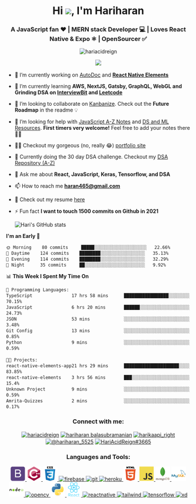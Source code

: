 <h1 align="center">Hi <img src="https://raw.githubusercontent.com/iampavangandhi/iampavangandhi/master/gifs/Hi.gif" width="30px">, I'm Hariharan</h1>
<h3 align="center">A JavaScript fan ❤️ | MERN stack Developer 💻 | Loves React Native & Expo ⚛️ | OpenSourcer ✅</h3>

<p align="center"> <img src="https://komarev.com/ghpvc/?username=hariacidreign&label=Profile%20views&color=0e75b6&style=plastic" alt="hariacidreign" /> </p>
<p align="center">
  <img src="https://media2.giphy.com/media/b9lZgOAZDTO6jEc3wN/giphy.gif" width="250" />
</p>

- 🔭 I’m currently working on [AutoDoc](https://github.com/HariAcidReign/AutoDoc) and [**React Native Elements**](https://github.com/react-native-elements)

- 🌱 I’m currently learning **AWS, NextJS, Gatsby, GraphQL, WebGL and Grinding DSA on [InterviewBit](https://www.interviewbit.com/profile/HariAcidReign123) and [Leetcode](https://leetcode.com/haran465/)**

- 👯 I’m looking to collaborate on [Kanbanize](https://github.com/Team-ThreatLevelMidnight/Kanbanize). Check out the **Future Roadmap** in the readme 💡

- 🤝 I’m looking for help with [JavaScript A-Z Notes](https://github.com/HariAcidReign/JavaScript-A-Z-Notes) and [DS and ML Resources](https://github.com/HariAcidReign/DS-and-ML-Resources). **First timers very welcome!** Feel free to add your notes there 🧠📖

- 👨‍💻 Checkout my gorgeous (no, really 😂) [portfolio site ](https://hariacidreign.github.io/)

- 🤸 Currently doing the 30 day DSA challenge. Checkout my [DSA Repository (A-Z) ](https://github.com/HariAcidReign/SDE-Sheet-Solutions)

- 💬 Ask me about **React, JavaScript, Keras, Tensorflow, and DSA**

- 📫 How to reach me **haran465@gmail.com**

- 📄 Check out my resume [here](https://drive.google.com/file/d/1DB45DgTPnOqZaSrj9gvwe1TdehdkzI8Q/view?usp=sharing)

- ⚡ Fun fact **I want to touch 1500 commits on Github in 2021**

  ![Hari's GitHub stats](https://github-readme-stats.vercel.app/api?username=HariAcidReign&show_icons=true&theme=radical)
<!--START_SECTION:waka-->
**I'm an Early 🐤** 

```text
🌞 Morning    80 commits     █████░░░░░░░░░░░░░░░░░░░░   22.66% 
🌆 Daytime    124 commits    ████████░░░░░░░░░░░░░░░░░   35.13% 
🌃 Evening    114 commits    ████████░░░░░░░░░░░░░░░░░   32.29% 
🌙 Night      35 commits     ██░░░░░░░░░░░░░░░░░░░░░░░   9.92%

```


📊 **This Week I Spent My Time On** 

```text
💬 Programming Languages: 
TypeScript               17 hrs 58 mins      █████████████████░░░░░░░░   70.15% 
JavaScript               6 hrs 20 mins       ██████░░░░░░░░░░░░░░░░░░░   24.73% 
JSON                     53 mins             ░░░░░░░░░░░░░░░░░░░░░░░░░   3.48% 
Git Config               13 mins             ░░░░░░░░░░░░░░░░░░░░░░░░░   0.85% 
Python                   9 mins              ░░░░░░░░░░░░░░░░░░░░░░░░░   0.59%

🐱‍💻 Projects: 
react-native-elements-app21 hrs 29 mins      █████████████████████░░░░   83.85% 
react-native-elements    3 hrs 56 mins       ███░░░░░░░░░░░░░░░░░░░░░░   15.4% 
Unknown Project          9 mins              ░░░░░░░░░░░░░░░░░░░░░░░░░   0.59% 
Amrita-Quizzes           2 mins              ░░░░░░░░░░░░░░░░░░░░░░░░░   0.17%

```


<!--END_SECTION:waka-->
<!-- <p align="center">
  <img src="https://readme-jokes.vercel.app/api" alt="Jokes Card" />
</p> -->

<h3 align="center">Connect with me:</h3>
<p align="center">
<a href="https://dev.to/hariacidreign" target="blank"><img align="center" src="https://cdn.jsdelivr.net/npm/simple-icons@3.0.1/icons/dev-dot-to.svg" alt="hariacidreign" height="30" width="40" /></a>
<a href="https://www.linkedin.com/in/hariharan-balasubramanian-2a7607187/" target="blank"><img align="center" src="https://cdn.jsdelivr.net/npm/simple-icons@3.0.1/icons/linkedin.svg" alt="hariharan balasubramanian" height="30" width="40" /></a>
<a href="https://instagram.com/harikaapi_right" target="blank"><img align="center" src="https://cdn.jsdelivr.net/npm/simple-icons@3.0.1/icons/instagram.svg" alt="harikaapi_right" height="30" width="40" /></a>
<a href="https://medium.com/@hariharan_5525" target="blank"><img align="center" src="https://cdn.jsdelivr.net/npm/simple-icons@3.0.1/icons/medium.svg" alt="@hariharan_5525" height="30" width="40" /></a>
<a href="https://discord.gg/HariAcidReign#3665" target="blank"><img align="center" src="https://cdn.jsdelivr.net/npm/simple-icons@3.0.1/icons/discord.svg" alt="HariAcidReign#3665" height="30" width="40" /></a>
</p>

<h3 align="center">Languages and Tools:</h3>
<p align="center"> <a href="https://getbootstrap.com" target="_blank"> <img src="https://github.com/devicons/devicon/blob/master/icons/bootstrap/bootstrap-plain.svg" alt="bootstrap" width="40" height="40"/> </a> <a href="https://www.w3schools.com/cpp/" target="_blank"> <img src="https://github.com/devicons/devicon/blob/master/icons/cplusplus/cplusplus-original.svg" alt="cplusplus" width="40" height="40"/> </a> <a href="https://www.w3schools.com/css/" target="_blank"> <img src="https://github.com/devicons/devicon/blob/master/icons/css3/css3-original-wordmark.svg" alt="css3" width="40" height="40"/> </a> <a href="https://firebase.google.com/" target="_blank"> <img src="https://www.vectorlogo.zone/logos/firebase/firebase-icon.svg" alt="firebase" width="40" height="40"/> </a> <a href="https://git-scm.com/" target="_blank"> <img src="https://www.vectorlogo.zone/logos/git-scm/git-scm-icon.svg" alt="git" width="40" height="40"/> </a> <a href="https://heroku.com" target="_blank"> <img src="https://www.vectorlogo.zone/logos/heroku/heroku-icon.svg" alt="heroku" width="40" height="40"/> </a> <a href="https://www.w3.org/html/" target="_blank"> <img src="https://github.com/devicons/devicon/blob/master/icons/html5/html5-original-wordmark.svg" alt="html5" width="40" height="40"/> </a> <a href="https://developer.mozilla.org/en-US/docs/Web/JavaScript" target="_blank"> <img src="https://github.com/devicons/devicon/blob/master/icons/javascript/javascript-original.svg" alt="javascript" width="40" height="40"/> </a> <a href="https://www.mongodb.com/" target="_blank"> <img src="https://github.com/devicons/devicon/blob/master/icons/mongodb/mongodb-original-wordmark.svg" alt="mongodb" width="40" height="40"/> </a> <a href="https://www.mysql.com/" target="_blank"> <img src="https://github.com/devicons/devicon/blob/master/icons/mysql/mysql-original-wordmark.svg" alt="mysql" width="40" height="40"/> </a> <a href="https://nodejs.org" target="_blank"> <img src="https://github.com/devicons/devicon/blob/master/icons/nodejs/nodejs-original-wordmark.svg" alt="nodejs" width="40" height="40"/> </a> <a href="https://opencv.org/" target="_blank"> <img src="https://www.vectorlogo.zone/logos/opencv/opencv-icon.svg" alt="opencv" width="40" height="40"/> </a> <a href="https://www.python.org" target="_blank"> <img src="https://github.com/devicons/devicon/blob/master/icons/python/python-original.svg" alt="python" width="40" height="40"/> </a> <a href="https://reactjs.org/" target="_blank"> <img src="https://github.com/devicons/devicon/blob/master/icons/react/react-original-wordmark.svg" alt="react" width="40" height="40"/> </a> <a href="https://reactnative.dev/" target="_blank"> <img src="https://reactnative.dev/img/header_logo.svg" alt="reactnative" width="40" height="40"/> </a> <a href="https://tailwindcss.com/" target="_blank"> <img src="https://www.vectorlogo.zone/logos/tailwindcss/tailwindcss-icon.svg" alt="tailwind" width="40" height="40"/> </a> <a href="https://www.tensorflow.org" target="_blank"> <img src="https://www.vectorlogo.zone/logos/tensorflow/tensorflow-icon.svg" alt="tensorflow" width="40" height="40"/> </a> <a href="https://www.adobe.com/products/xd.html" target="_blank"> <img src="https://cdn.worldvectorlogo.com/logos/adobe-xd.svg" alt="xd" width="40" height="40"/> </a> </p>
